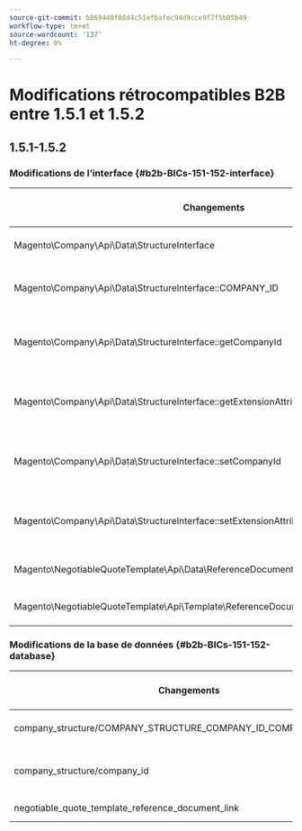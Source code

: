 ```yaml
---
source-git-commit: b869440f08d4c51efbafec94d9cce9f7f5b05b49
workflow-type: tm+mt
source-wordcount: '137'
ht-degree: 0%

---
```

# Modifications rétrocompatibles B2B entre 1.5.1 et 1.5.2

## 1.5.1-1.5.2

### Modifications de l’interface {#b2b-BICs-151-152-interface}

| Changements | Comment cela a changé |
| --- | --- |
| Magento\Company\Api\Data\StructureInterface | Ajout du parent à l’interface. |
| Magento\Company\Api\Data\StructureInterface::COMPANY\_ID | La constante a été ajoutée. |
| Magento\Company\Api\Data\StructureInterface::getCompanyId | [public] La méthode a été ajoutée. |
| Magento\Company\Api\Data\StructureInterface::getExtensionAttributes | [public] La méthode a été ajoutée. |
| Magento\Company\Api\Data\StructureInterface::setCompanyId | [public] La méthode a été ajoutée. |
| Magento\Company\Api\Data\StructureInterface::setExtensionAttributes | [public] La méthode a été ajoutée. |
| Magento\NegotiableQuoteTemplate\Api\Data\ReferenceDocumentLinkInterface | L&#39;interface a été ajoutée. |
| Magento\NegotiableQuoteTemplate\Api\Template\ReferenceDocumentLinkRepositoryInterface | L&#39;interface a été ajoutée. |

### Modifications de la base de données {#b2b-BICs-151-152-database}

| Changements | Comment cela a changé |
| --- | --- |
| company\_structure/COMPANY\_STRUCTURE\_COMPANY\_ID\_COMPANY\_ENTITY\_ID | Clé étrangère ajoutée |
| company\_structure/company\_id | La colonne a été ajoutée |
| negotiable\_quote\_template\_reference\_document\_link | Tableau ajouté |

